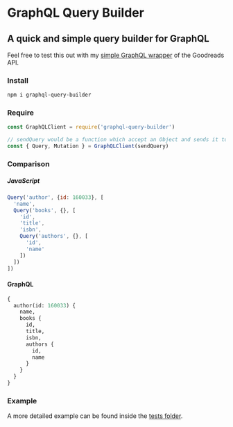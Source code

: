 # GraphQL Query Builder
## A quick and simple query builder for GraphQL

Feel free to test this out with my [simple GraphQL wrapper](https://github.com/NoahCardoza/graphql-goodreads) of the Goodreads API.

### Install

```bash
npm i graphql-query-builder
```

### Require

```js
const GraphQLClient = require('graphql-query-builder')

// sendQuery would be a function which accept an Object and sends it to the GraphQL server.
const { Query, Mutation } = GraphQLClient(sendQuery)

```

### Comparison

##### JavaScript
```js
Query('author', {id: 160033}, [
  'name',
  Query('books', {}, [
    'id',
    'title',
    'isbn',
    Query('authors', {}, [
      'id',
      'name'
    ])
  ])
])
```

#### GraphQL
```graphql
{
  author(id: 160033) {
    name,
    books {
      id,
      title,
      isbn,
      authors {
        id,
        name
      }
    }
  }
}
```

### Example

A more detailed example can be found inside the [tests folder](tests).


